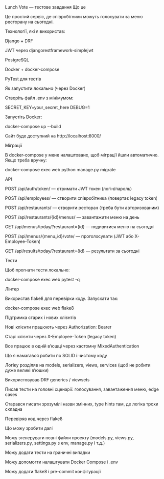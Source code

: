 Lunch Vote — тестове завдання
Що це

Це простий сервіс, де співробітники можуть голосувати за меню ресторану на сьогодні.

Технології, які я використав:

Django + DRF

JWT через djangorestframework-simplejwt

PostgreSQL

Docker + docker-compose

PyTest для тестів

Як запустити локально (через Docker)

Створіть файл .env з мінімумом:

SECRET_KEY=your_secret_here
DEBUG=1


Запустіть Docker:

docker-compose up --build


Сайт буде доступний на http://localhost:8000/

Міграції

В docker-compose у мене налаштовано, щоб міграції йшли автоматично.
Якщо треба вручну:

docker-compose exec web python manage.py migrate

API

POST /api/auth/token/ — отримати JWT токен (логін/пароль)

POST /api/employees/ — створити співробітника (повертає legacy token)

POST /api/restaurants/ — створити ресторан (треба бути авторизованим)

POST /api/restaurants/{id}/menus/ — завантажити меню на день

GET /api/menus/today/?restaurant={id} — подивитися меню на сьогодні

POST /api/menus/{menu_id}/vote/ — проголосувати (JWT або X-Employee-Token)

GET /api/results/today/?restaurant={id} — результати за сьогодні

Тести

Щоб прогнати тести локально:

docker-compose exec web pytest -q

Лінтер

Використав flake8 для перевірки коду.
Запускати так:

docker-compose exec web flake8

Підтримка старих і нових клієнтів

Нові клієнти працюють через Authorization: Bearer <jwt>

Старі клієнти через X-Employee-Token (legacy token)

Все працює в одній в’юшці через кастомну MixedAuthentication

Що я намагався робити по SOLID і чистому коду

Логіку розділяв на models, serializers, views, services (щоб не робити дуже великі в’юшки)

Використовував DRF generics / viewsets

Писав тести на головні сценарії: голосування, завантаження меню, edge cases

Старався писати зрозумілі назви змінних, type hints там, де логіка трохи складна

Перевіряв код через flake8

Що можу зробити далі

Можу згенерувати повні файли проекту (models.py, views.py, serializers.py, settings.py з env, manage.py і т.д.)

Можу додати тести на граничні випадки

Можу допомогти налаштувати Docker Compose і .env

Можу додати flake8 і pre-commit конфігурації
